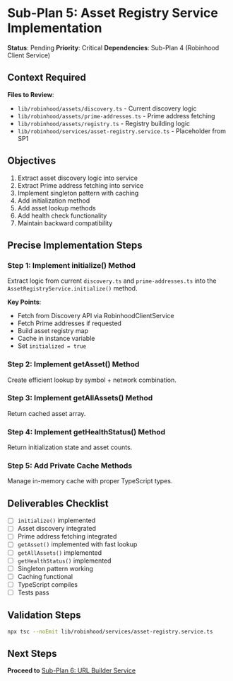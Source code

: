 # Sub-Plan 5: Asset Registry Service Implementation

**Status**: Pending
**Priority**: Critical
**Dependencies**: Sub-Plan 4 (Robinhood Client Service)

## Context Required

**Files to Review**:

- `lib/robinhood/assets/discovery.ts` - Current discovery logic
- `lib/robinhood/assets/prime-addresses.ts` - Prime address fetching
- `lib/robinhood/assets/registry.ts` - Registry building logic
- `lib/robinhood/services/asset-registry.service.ts` - Placeholder from SP1

## Objectives

1. Extract asset discovery logic into service
2. Extract Prime address fetching into service
3. Implement singleton pattern with caching
4. Add initialization method
5. Add asset lookup methods
6. Add health check functionality
7. Maintain backward compatibility

## Precise Implementation Steps

### Step 1: Implement initialize() Method

Extract logic from current `discovery.ts` and `prime-addresses.ts` into the `AssetRegistryService.initialize()` method.

**Key Points**:

- Fetch from Discovery API via RobinhoodClientService
- Fetch Prime addresses if requested
- Build asset registry map
- Cache in instance variable
- Set `initialized = true`

### Step 2: Implement getAsset() Method

Create efficient lookup by symbol + network combination.

### Step 3: Implement getAllAssets() Method

Return cached asset array.

### Step 4: Implement getHealthStatus() Method

Return initialization state and asset counts.

### Step 5: Add Private Cache Methods

Manage in-memory cache with proper TypeScript types.

## Deliverables Checklist

- [ ] `initialize()` implemented
- [ ] Asset discovery integrated
- [ ] Prime address fetching integrated
- [ ] `getAsset()` implemented with fast lookup
- [ ] `getAllAssets()` implemented
- [ ] `getHealthStatus()` implemented
- [ ] Singleton pattern working
- [ ] Caching functional
- [ ] TypeScript compiles
- [ ] Tests pass

## Validation Steps

```bash
npx tsc --noEmit lib/robinhood/services/asset-registry.service.ts
```

## Next Steps

**Proceed to** [Sub-Plan 6: URL Builder Service](./sub-plan-6-url-builder-service.md)


